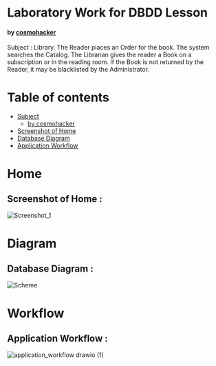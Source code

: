 # Laboratory Work for DBDD Lesson
#### by [cosmohacker](https://github.com/cosmohacker)

Subject : Library. The Reader places an Order for the book. The system searches the Catalog. The Librarian gives the reader a Book on a subscription or in the reading room. If the Book is not returned by the Reader, it may be blacklisted by the Administrator.

Table of contents
=================

<!--ts-->
   * [Subject](#subject)
      * [by cosmohacker](#by-cosmohacker)
   * [Screenshot of Home](#home)
   * [Database Diagram](#diagram)
   * [Application Workflow](#workflow)
<!--te-->

# Home
## Screenshot of Home : 

![Screenshot_1](https://user-images.githubusercontent.com/25702402/228625188-098e1ba8-b6a3-4ae0-a914-f31d16c7177c.png)

# Diagram
## Database Diagram :

![Scheme](https://user-images.githubusercontent.com/25702402/228625282-ff796417-9971-4f66-9502-1c8c8b78c0ec.png)

# Workflow
## Application Workflow : 

![application_workflow drawio (1)](https://user-images.githubusercontent.com/25702402/228628980-04f8e891-0b56-4ba0-87e6-f9ee065d10d6.png)

